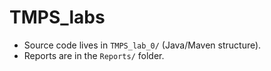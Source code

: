 # TMPS_labs

- Source code lives in `TMPS_lab_0/` (Java/Maven structure).
- Reports are in the `Reports/` folder.
